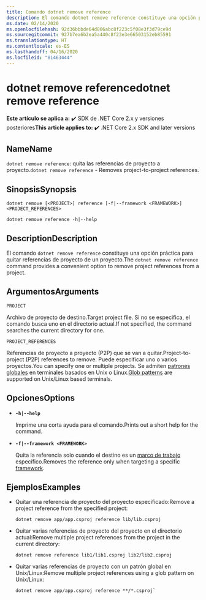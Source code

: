```yaml
---
title: Comando dotnet remove reference
description: El comando dotnet remove reference constituye una opción práctica para quitar las referencias entre proyectos.
ms.date: 02/14/2020
ms.openlocfilehash: 92d36bbbde64d806abc8f223c5f08e3f3d79ce9d
ms.sourcegitcommit: 927b7ea6b2ea5a440c8f23e3e66503152eb85591
ms.translationtype: HT
ms.contentlocale: es-ES
ms.lasthandoff: 04/16/2020
ms.locfileid: "81463444"
---
```

# <a name="dotnet-remove-reference"></a><span data-ttu-id="b2971-103">dotnet remove reference</span><span class="sxs-lookup"><span data-stu-id="b2971-103">dotnet remove reference</span></span>

<span data-ttu-id="b2971-104">**Este artículo se aplica a:** ✔️ SDK de .NET Core 2.x y versiones posteriores</span><span class="sxs-lookup"><span data-stu-id="b2971-104">**This article applies to:** ✔️ .NET Core 2.x SDK and later versions</span></span>

## <a name="name"></a><span data-ttu-id="b2971-105">Name</span><span class="sxs-lookup"><span data-stu-id="b2971-105">Name</span></span>

<span data-ttu-id="b2971-106">`dotnet remove reference`: quita las referencias de proyecto a proyecto.</span><span class="sxs-lookup"><span data-stu-id="b2971-106">`dotnet remove reference` - Removes project-to-project references.</span></span>

## <a name="synopsis"></a><span data-ttu-id="b2971-107">Sinopsis</span><span class="sxs-lookup"><span data-stu-id="b2971-107">Synopsis</span></span>

```dotnetcli
dotnet remove [<PROJECT>] reference [-f|--framework <FRAMEWORK>] <PROJECT_REFERENCES>

dotnet remove reference -h|--help
```

## <a name="description"></a><span data-ttu-id="b2971-108">Description</span><span class="sxs-lookup"><span data-stu-id="b2971-108">Description</span></span>

<span data-ttu-id="b2971-109">El comando `dotnet remove reference` constituye una opción práctica para quitar referencias de proyecto de un proyecto.</span><span class="sxs-lookup"><span data-stu-id="b2971-109">The `dotnet remove reference` command provides a convenient option to remove project references from a project.</span></span>

## <a name="arguments"></a><span data-ttu-id="b2971-110">Argumentos</span><span class="sxs-lookup"><span data-stu-id="b2971-110">Arguments</span></span>

`PROJECT`

<span data-ttu-id="b2971-111">Archivo de proyecto de destino.</span><span class="sxs-lookup"><span data-stu-id="b2971-111">Target project file.</span></span> <span data-ttu-id="b2971-112">Si no se especifica, el comando busca uno en el directorio actual.</span><span class="sxs-lookup"><span data-stu-id="b2971-112">If not specified, the command searches the current directory for one.</span></span>

`PROJECT_REFERENCES`

<span data-ttu-id="b2971-113">Referencias de proyecto a proyecto (P2P) que se van a quitar.</span><span class="sxs-lookup"><span data-stu-id="b2971-113">Project-to-project (P2P) references to remove.</span></span> <span data-ttu-id="b2971-114">Puede especificar uno o varios proyectos.</span><span class="sxs-lookup"><span data-stu-id="b2971-114">You can specify one or multiple projects.</span></span> <span data-ttu-id="b2971-115">Se admiten [patrones globales](https://en.wikipedia.org/wiki/Glob_(programming)) en terminales basados en Unix o Linux.</span><span class="sxs-lookup"><span data-stu-id="b2971-115">[Glob patterns](https://en.wikipedia.org/wiki/Glob_(programming)) are supported on Unix/Linux based terminals.</span></span>

## <a name="options"></a><span data-ttu-id="b2971-116">Opciones</span><span class="sxs-lookup"><span data-stu-id="b2971-116">Options</span></span>

- **`-h|--help`**

  <span data-ttu-id="b2971-117">Imprime una corta ayuda para el comando.</span><span class="sxs-lookup"><span data-stu-id="b2971-117">Prints out a short help for the command.</span></span>

- **`-f|--framework <FRAMEWORK>`**

  <span data-ttu-id="b2971-118">Quita la referencia solo cuando el destino es un [marco de trabajo](../../standard/frameworks.md) específico.</span><span class="sxs-lookup"><span data-stu-id="b2971-118">Removes the reference only when targeting a specific [framework](../../standard/frameworks.md).</span></span>

## <a name="examples"></a><span data-ttu-id="b2971-119">Ejemplos</span><span class="sxs-lookup"><span data-stu-id="b2971-119">Examples</span></span>

- <span data-ttu-id="b2971-120">Quitar una referencia de proyecto del proyecto especificado:</span><span class="sxs-lookup"><span data-stu-id="b2971-120">Remove a project reference from the specified project:</span></span>

  ```dotnetcli
  dotnet remove app/app.csproj reference lib/lib.csproj
  ```

- <span data-ttu-id="b2971-121">Quitar varias referencias de proyecto del proyecto en el directorio actual:</span><span class="sxs-lookup"><span data-stu-id="b2971-121">Remove multiple project references from the project in the current directory:</span></span>

  ```dotnetcli
  dotnet remove reference lib1/lib1.csproj lib2/lib2.csproj
  ```

- <span data-ttu-id="b2971-122">Quitar varias referencias de proyecto con un patrón global en Unix/Linux:</span><span class="sxs-lookup"><span data-stu-id="b2971-122">Remove multiple project references using a glob pattern on Unix/Linux:</span></span>

  ```dotnetcli
  dotnet remove app/app.csproj reference **/*.csproj`
  ```

